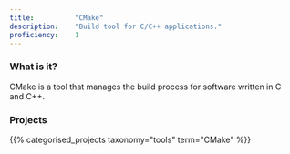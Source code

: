 ```yaml
---
title: 			"CMake"
description: 	"Build tool for C/C++ applications."
proficiency:	1
---
```


### What is it?
CMake is a tool that manages the build process for software written in C and C++.

### Projects
{{% categorised_projects taxonomy="tools" term="CMake" %}}